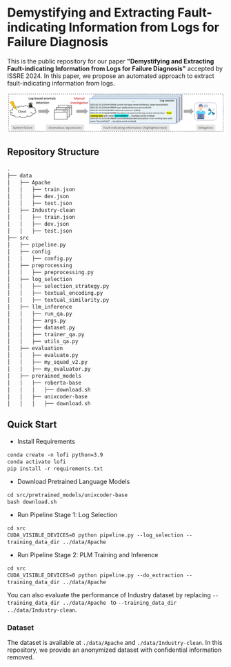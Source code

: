 # Demystifying and Extracting Fault-indicating Information from Logs for Failure Diagnosis

This is the public repository for our paper **"Demystifying and Extracting Fault-indicating Information from Logs for Failure Diagnosis"** accepted by ISSRE 2024. 
In this paper, we propose an automated approach to extract fault-indicating information from logs.

![Extracting Log Fault-indicting Information](./docs/diagnosis.png)

## Repository Structure
```
.
├── data
│   ├── Apache
│   │   ├── train.json
│   │   ├── dev.json
│   │   ├── test.json
│   ├── Industry-clean
│   │   ├── train.json
│   │   ├── dev.json
│   │   ├── test.json
├── src
│   ├── pipeline.py
│   ├── config
│   │   ├── config.py
│   ├── preprocessing
│   │   ├── preprocessing.py
│   ├── log_selection
│   │   ├── selection_strategy.py
│   │   ├── textual_encoding.py
│   │   ├── textual_similarity.py
│   ├── llm_inference
│   │   ├── run_qa.py
│   │   ├── args.py
│   │   ├── dataset.py
│   │   ├── trainer_qa.py
│   │   ├── utils_qa.py
│   ├── evaluation
│   │   ├── evaluate.py
│   │   ├── my_squad_v2.py
│   │   ├── my_evaluator.py
│   ├── prerained_models
│   │   ├── roberta-base
│   │   │   ├── download.sh 
│   │   ├── unixcoder-base
│   │   │   ├── download.sh 
```

## Quick Start
- Install Requirements

```
conda create -n lofi python=3.9
conda activate lofi
pip install -r requirements.txt
```

- Download Pretrained Language Models

```
cd src/pretrained_models/unixcoder-base
bash download.sh
```

- Run Pipeline Stage 1: Log Selection 
```
cd src
CUDA_VISIBLE_DEVICES=0 python pipeline.py --log_selection --training_data_dir ../data/Apache
```

- Run Pipeline Stage 2: PLM Training and Inference
```
cd src
CUDA_VISIBLE_DEVICES=0 python pipeline.py --do_extraction --training_data_dir ../data/Apache
```

You can also evaluate the performance of Industry dataset by replacing `--training_data_dir ../data/Apache ` to `--training_data_dir ../data/Industry-clean`.

### Dataset

The dataset is available at `./data/Apache` and `./data/Industry-clean`.
In this repository, we provide an anonymized dataset with confidential information removed.

